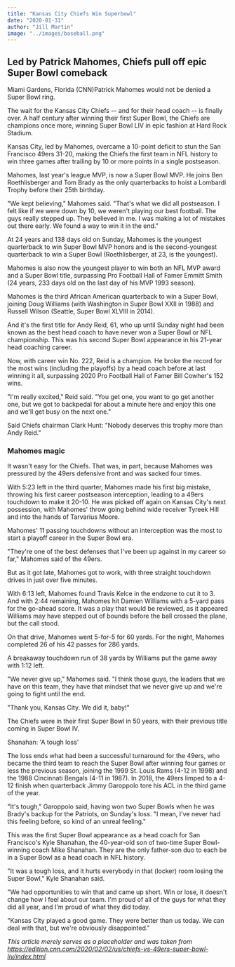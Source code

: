 ```yaml
---
title: "Kansas City Chiefs Win Superbowl"
date: "2020-01-31"
author: "Jill Martin"
image: "../images/baseball.png"
---
```

## Led by Patrick Mahomes, Chiefs pull off epic Super Bowl comeback

Miami Gardens, Florida (CNN)Patrick Mahomes would not be denied a Super Bowl ring.

The wait for the Kansas City Chiefs -- and for their head coach -- is finally over. A half century after winning their first Super Bowl, the Chiefs are champions once more, winning Super Bowl LIV in epic fashion at Hard Rock Stadium.

Kansas City, led by Mahomes, overcame a 10-point deficit to stun the San Francisco 49ers 31-20, making the Chiefs the first team in NFL history to win three games after trailing by 10 or more points in a single postseason.

Mahomes, last year's league MVP, is now a Super Bowl MVP. He joins Ben Roethlisberger and Tom Brady as the only quarterbacks to hoist a Lombardi Trophy before their 25th birthday.

"We kept believing," Mahomes said. "That's what we did all postseason. I felt like if we were down by 10, we weren't playing our best football. The guys really stepped up. They believed in me. I was making a lot of mistakes out there early. We found a way to win it in the end."

At 24 years and 138 days old on Sunday, Mahomes is the youngest quarterback to win Super Bowl MVP honors and is the second-youngest quarterback to win a Super Bowl (Roethlisberger, at 23, is the youngest).

Mahomes is also now the youngest player to win both an NFL MVP award and a Super Bowl title, surpassing Pro Football Hall of Famer Emmitt Smith (24 years, 233 days old on the last day of his MVP 1993 season).

Mahomes is the third African American quarterback to win a Super Bowl, joining Doug Williams (with Washington in Super Bowl XXII in 1988) and Russell Wilson (Seattle, Super Bowl XLVIII in 2014).

And it's the first title for Andy Reid, 61, who up until Sunday night had been known as the best head coach to have never won a Super Bowl or NFL championship. This was his second Super Bowl appearance in his 21-year head coaching career.

Now, with career win No. 222, Reid is a champion. He broke the record for the most wins (including the playoffs) by a head coach before at last winning it all, surpassing 2020 Pro Football Hall of Famer Bill Cowher's 152 wins.

"I'm really excited," Reid said. "You get one, you want to go get another one, but we got to backpedal for about a minute here and enjoy this one and we'll get busy on the next one."

Said Chiefs chairman Clark Hunt: "Nobody deserves this trophy more than Andy Reid."

### Mahomes magic

It wasn't easy for the Chiefs. That was, in part, because Mahomes was pressured by the 49ers defensive front and was sacked four times.

With 5:23 left in the third quarter, Mahomes made his first big mistake, throwing his first career postseason interception, leading to a 49ers touchdown to make it 20-10. He was picked off again on Kansas City's next possession, with Mahomes' throw going behind wide receiver Tyreek Hill and into the hands of Tarvarius Moore.

Mahomes' 11 passing touchdowns without an interception was the most to start a playoff career in the Super Bowl era.

"They're one of the best defenses that I've been up against in my career so far," Mahomes said of the 49ers.

But as it got late, Mahomes got to work, with three straight touchdown drives in just over five minutes.

With 6:13 left, Mahomes found Travis Kelce in the endzone to cut it to 3. And with 2:44 remaining, Mahomes hit Damien Williams with a 5-yard pass for the go-ahead score. It was a play that would be reviewed, as it appeared Williams may have stepped out of bounds before the ball crossed the plane, but the call stood.

On that drive, Mahomes went 5-for-5 for 60 yards. For the night, Mahomes completed 26 of his 42 passes for 286 yards.

A breakaway touchdown run of 38 yards by Williams put the game away with 1:12 left.

"We never give up," Mahomes said. "I think those guys, the leaders that we have on this team, they have that mindset that we never give up and we're going to fight until the end.

"Thank you, Kansas City. We did it, baby!"

The Chiefs were in their first Super Bowl in 50 years, with their previous title coming in Super Bowl IV.

Shanahan: 'A tough loss'

The loss ends what had been a successful turnaround for the 49ers, who became the third team to reach the Super Bowl after winning four games or less the previous season, joining the 1999 St. Louis Rams (4-12 in 1998) and the 1988 Cincinnati Bengals (4-11 in 1987). In 2018, the 49ers limped to a 4-12 finish when quarterback Jimmy Garoppolo tore his ACL in the third game of the year.

"It's tough," Garoppolo said, having won two Super Bowls when he was Brady's backup for the Patriots, on Sunday's loss. "I mean, I've never had this feeling before, so kind of an unreal feeling."

This was the first Super Bowl appearance as a head coach for San Francisco's Kyle Shanahan, the 40-year-old son of two-time Super Bowl-winning coach Mike Shanahan. They are the only father-son duo to each be in a Super Bowl as a head coach in NFL history.

"It was a tough loss, and it hurts everybody in that (locker) room losing the Super Bowl," Kyle Shanahan said.

"We had opportunities to win that and came up short. Win or lose, it doesn't change how I feel about our team. I'm proud of all of the guys for what they did all year, and I'm proud of what they did today.

"Kansas City played a good game. They were better than us today. We can deal with that, but we're obviously disappointed."

_This article merely serves as a placeholder and was taken from https://edition.cnn.com/2020/02/02/us/chiefs-vs-49ers-super-bowl-liv/index.html_
